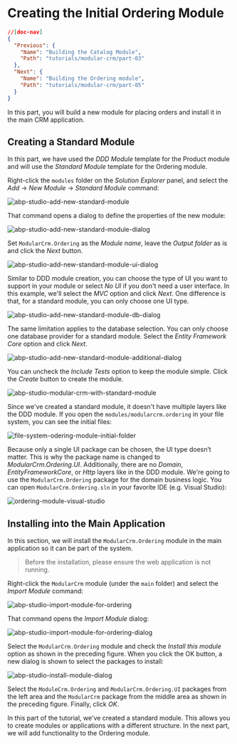# Creating the Initial Ordering Module

````json
//[doc-nav]
{
  "Previous": {
    "Name": "Building the Catalog Module",
    "Path": "tutorials/modular-crm/part-03"
  },
  "Next": {
    "Name": "Building the Ordering module",
    "Path": "tutorials/modular-crm/part-05"
  }
}
````

In this part, you will build a new module for placing orders and install it in the main CRM application.

## Creating a Standard Module

In this part, we have used the *DDD Module* template for the Product module and will use the *Standard Module* template for the Ordering module.

Right-click the `modules` folder on the *Solution Explorer* panel, and select the *Add* -> *New Module* -> *Standard Module* command:

![abp-studio-add-new-standard-module](images/abp-studio-add-new-standard-module.png)

That command opens a dialog to define the properties of the new module:

![abp-studio-add-new-standard-module-dialog](images/abp-studio-add-new-standard-module-dialog.png)

Set `ModularCrm.Ordering` as the *Module name*, leave the *Output folder* as is and click the *Next* button.

![abp-studio-add-new-standard-module-ui-dialog](images/abp-studio-add-new-standard-module-ui-dialog.png)

Similar to DDD module creation, you can choose the type of UI you want to support in your module or select *No UI* if you don't need a user interface. In this example, we'll select the *MVC* option and click *Next*. One difference is that, for a standard module, you can only choose one UI type.

![abp-studio-add-new-standard-module-db-dialog](images/abp-studio-add-new-standard-module-db-dialog.png)

The same limitation applies to the database selection. You can only choose one database provider for a standard module. Select the *Entity Framework Core* option and click *Next*.

![abp-studio-add-new-standard-module-additional-dialog](images/abp-studio-add-new-standard-module-additional-dialog.png)

You can uncheck the *Include Tests* option to keep the module simple. Click the *Create* button to create the module.

![abp-studio-modular-crm-with-standard-module](images/abp-studio-modular-crm-with-standard-module.png)

Since we've created a standard module, it doesn't have multiple layers like the DDD module. If you open the `modules/modularcrm.ordering` in your file system, you can see the initial files:

![file-system-odering-module-initial-folder](images/file-system-ordering-module-initial-folder.png)

Because only a single UI package can be chosen, the UI type doesn’t matter. This is why the package name is changed to *ModularCrm.Ordering.UI*. Additionally, there are no *Domain*, *EntityFrameworkCore*, or *Http* layers like in the DDD module. We're going to use the `ModularCrm.Ordering` package for the domain business logic. You can open `ModularCrm.Ordering.sln` in your favorite IDE (e.g. Visual Studio):

![ordering-module-visual-studio](images/ordering-module-visual-studio.png)

## Installing into the Main Application

In this section, we will install the `ModularCrm.Ordering` module in the main application so it can be part of the system.

> Before the installation, please ensure the web application is not running.

Right-click the `ModularCrm` module (under the `main` folder) and select the *Import Module* command:

![abp-studio-import-module-for-ordering](images/abp-studio-import-module-for-ordering.png)

That command opens the *Import Module* dialog:

![abp-studio-import-module-for-ordering-dialog](images/abp-studio-import-module-for-ordering-dialog.png)

Select the `ModularCrm.Ordering` module and check the *Install this module* option as shown in the preceding figure. When you click the OK button, a new dialog is shown to select the packages to install:

![abp-studio-install-module-dialog](images/abp-studio-install-module-dialog.png)

Select the `ModuleCrm.Ordering` and `ModularCrm.Ordering.UI` packages from the left area and the `ModularCrm` package from the middle area as shown in the preceding figure. Finally, click *OK*.

In this part of the tutorial, we've created a standard module. This allows you to create modules or applications with a different structure. In the next part, we will add functionality to the Ordering module.
